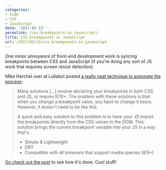 ```yaml
---
categories:
- Code
- CSS
- JavaScript
date: '2017-02-13'
permalink: /css-breakpoints-in-javascript/
title: CSS breakpoints in JavaScript
url: /2017/02/13/css-breakpoints-in-javascript
---
```


One minor annoyance of front-end development work is syncing breakpoints between CSS and JavaScript (if you're doing any sort of JS work that requires screen resize detection).

Mike Herchel over at Lullabot posted [a really neat technique to automate the process](https://www.lullabot.com/articles/importing-css-breakpoints-into-javascript):

> Many solutions [...] involve declaring your breakpoints in both CSS and JS, or require IE10+. The problem with these solutions is that when you change a breakpoint value, you have to change it twice. However, it doesn't need to be like this.
>
> A quick and easy solution to this problem is to have your JS import the breakpoints directly from the CSS values in the DOM. This solution brings the current breakpoint variable into your JS in a way that's
>
> - Simple & Lightweight
> - DRY
> - Compatible with all browsers that support media queries (IE9+)

[Go check out the post](https://www.lullabot.com/articles/importing-css-breakpoints-into-javascript) to see how it's done. Cool stuff!